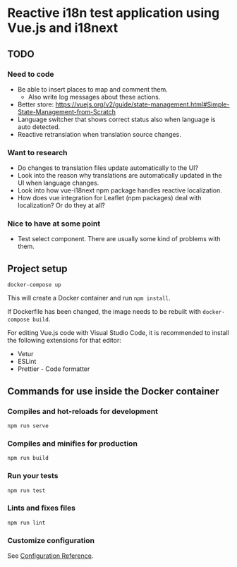 # Reactive i18n test application using Vue.js and i18next

## TODO

### Need to code

* Be able to insert places to map and comment them.
  * Also write log messages about these actions.
* Better store: https://vuejs.org/v2/guide/state-management.html#Simple-State-Management-from-Scratch
* Language switcher that shows correct status also when language is auto detected.
* Reactive retranslation when translation source changes.

### Want to research

* Do changes to translation files update automatically to the UI?
* Look into the reason why translations are automatically updated in the UI when language changes.
* Look into how vue-i18next npm package handles reactive localization.
* How does vue integration for Leaflet (npm packages) deal with localization? Or do they at all?

### Nice to have at some point

* Test select component. There are usually some kind of problems with them.

## Project setup

```
docker-compose up
```

This will create a Docker container and run `npm install`.

If Dockerfile has been changed, the image needs to be rebuilt with `docker-compose build`.

For editing Vue.js code with Visual Studio Code, it is recommended to install the following extensions for that editor:

* Vetur
* ESLint
* Prettier - Code formatter

## Commands for use inside the Docker container

### Compiles and hot-reloads for development
```
npm run serve
```

### Compiles and minifies for production
```
npm run build
```

### Run your tests
```
npm run test
```

### Lints and fixes files
```
npm run lint
```

### Customize configuration
See [Configuration Reference](https://cli.vuejs.org/config/).
